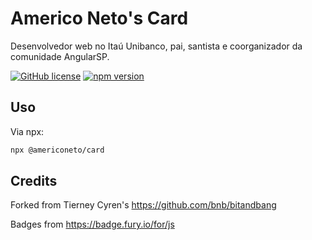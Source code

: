 # Americo Neto's Card

Desenvolvedor web no Itaú Unibanco, pai, santista e coorganizador da comunidade AngularSP.

[![GitHub license](https://img.shields.io/badge/license-MIT-blue.svg)](https://github.com/americoneto1/card/blob/master/LICENSE) 
[![npm version](https://badge.fury.io/js/%40americoneto%2Fcard.svg)](https://www.npmjs.com/package/@americoneto/card)

## Uso

Via npx:

```bash
npx @americoneto/card
```

## Credits

Forked from Tierney Cyren's https://github.com/bnb/bitandbang

Badges from <https://badge.fury.io/for/js>
